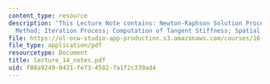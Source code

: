 ```yaml
---
content_type: resource
description: 'This Lecture Note contains: Newton-Raphson Solution Procedure; Continuation
  Method; Iteration Process; Computation of Tangent Stiffness; Spatial Formulation.'
file: https://ol-ocw-studio-app-production.s3.amazonaws.com/courses/16-225-computational-mechanics-of-materials-fall-2003/f08a92490431fe7345827a1f2c339ad4_lecture_14_notes.pdf
file_type: application/pdf
resourcetype: Document
title: lecture_14_notes.pdf
uid: f08a9249-0431-fe73-4582-7a1f2c339ad4
---
```

